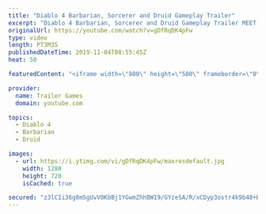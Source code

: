 ```yaml
---
title: "Diablo 4 Barbarian, Sorcerer and Druid Gameplay Trailer"
excerpt: "Diablo 4 Barbarian, Sorcerer and Druid Gameplay Trailer MEET YOUR MAKER Lilith has returned to Santuary, summoned by a dark ritual after eons in exile."
originalUrl: https://youtube.com/watch?v=gDfRqDK4pFw
type: video
length: PT3M3S
publishedDateTime: 2019-11-04T08:55:45Z
heat: 50

featuredContent: "<iframe width=\"800\" height=\"500\" frameborder=\"0\" src=\"https://www.youtube.com/embed/gDfRqDK4pFw\" allow=\"accelerometer; autoplay; encrypted-media; gyroscope; picture-in-picture\" allowfullscreen></iframe>"

provider:
  name: Trailer Games
  domain: youtube.com

topics:
  - Diablo 4
  - Barbarian
  - Druid

images:
  - url: https://i.ytimg.com/vi/gDfRqDK4pFw/maxresdefault.jpg
    width: 1280
    height: 720
    isCached: true

secured: "z3lCIi36g8mSgUvV0KbBj1YGwmZhhBW19/GYzeSA/R/xCDyp3ostr4k9b48+B+/oupAO1iz5JgbtbFXHHGlfKFdHLRGRMRbmx2JlMYqPRIItFspDxUsc/fHCtLXaCRQN8MImHaArMe2vUzkqlNFoDp1smwrasYVmPd/K8yk61EddUcXKbCG4sITvXDBqAJVY6rjprtBySpBVMrZhb0yGrZs+LEqCZInHJfUr7aAoKim/FNTf0PscE7pROh9klNlKA32Dxcn4mvNLnBSylw+SPDMN71BOVYoUOH4vPfEyQQQX5pny+C4Mso8sj7b/t36OMTu+8NaWPpkc3pMoxHeN0g1NyQnOWoPJrg26Rd2qpIAE47Kdkv1BOX7yAgnf9vtgLSLpIv8tTqgyKYSdQnS86A==;omJANdokmwkj3UKG3Mr8lg=="
---
```


